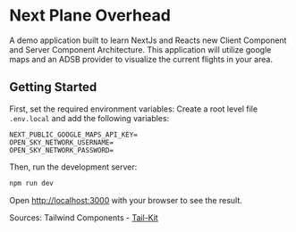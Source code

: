 # Next Plane Overhead
A demo application built to learn NextJs and Reacts new Client Component and Server Component Architecture.
This application will utilize google maps and an ADSB provider to visualize the current flights in your area.

## Getting Started

First, set the required environment variables:
Create a root level file `.env.local` and add the following variables:

```
NEXT_PUBLIC_GOOGLE_MAPS_API_KEY=
OPEN_SKY_NETWORK_USERNAME=
OPEN_SKY_NETWORK_PASSWORD=
```

Then, run the development server:

```bash
npm run dev
```

Open [http://localhost:3000](http://localhost:3000) with your browser to see the result.

Sources:
Tailwind Components - [Tail-Kit](https://www.tailwind-kit.com/)

